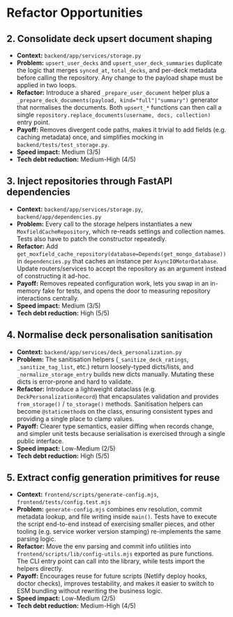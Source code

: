 # Refactor Opportunities

## 2. Consolidate deck upsert document shaping

- **Context:** `backend/app/services/storage.py`
- **Problem:** `upsert_user_decks` and `upsert_user_deck_summaries` duplicate the logic that merges `synced_at`, `total_decks`, and per-deck metadata before calling the repository. Any change to the payload shape must be applied in two loops.
- **Refactor:** Introduce a shared `_prepare_user_document` helper plus a `_prepare_deck_documents(payload, kind="full"|"summary")` generator that normalises the documents. Both `upsert_*` functions can then call a single `repository.replace_documents(username, docs, collection)` entry point.
- **Payoff:** Removes divergent code paths, makes it trivial to add fields (e.g. caching metadata) once, and simplifies mocking in `backend/tests/test_storage.py`.
- **Speed impact:** Medium (3/5)
- **Tech debt reduction:** Medium-High (4/5)

## 3. Inject repositories through FastAPI dependencies

- **Context:** `backend/app/services/storage.py`, `backend/app/dependencies.py`
- **Problem:** Every call to the storage helpers instantiates a new `MoxfieldCacheRepository`, which re-reads settings and collection names. Tests also have to patch the constructor repeatedly.
- **Refactor:** Add `get_moxfield_cache_repository(database=Depends(get_mongo_database))` in `dependencies.py` that caches an instance per `AsyncIOMotorDatabase`. Update routers/services to accept the repository as an argument instead of constructing it ad-hoc.
- **Payoff:** Removes repeated configuration work, lets you swap in an in-memory fake for tests, and opens the door to measuring repository interactions centrally.
- **Speed impact:** Medium (3/5)
- **Tech debt reduction:** High (5/5)

## 4. Normalise deck personalisation sanitisation

- **Context:** `backend/app/services/deck_personalization.py`
- **Problem:** The sanitisation helpers (`_sanitize_deck_ratings`, `_sanitize_tag_list`, etc.) return loosely-typed dicts/lists, and `_normalize_storage_entry` builds new dicts manually. Mutating these dicts is error-prone and hard to validate.
- **Refactor:** Introduce a lightweight dataclass (e.g. `DeckPersonalizationRecord`) that encapsulates validation and provides `from_storage()` / `to_storage()` methods. Sanitisation helpers can become `@staticmethod`s on the class, ensuring consistent types and providing a single place to clamp values.
- **Payoff:** Clearer type semantics, easier diffing when records change, and simpler unit tests because serialisation is exercised through a single public interface.
- **Speed impact:** Low-Medium (2/5)
- **Tech debt reduction:** High (5/5)

## 5. Extract config generation primitives for reuse

- **Context:** `frontend/scripts/generate-config.mjs`, `frontend/tests/config.test.mjs`
- **Problem:** `generate-config.mjs` combines env resolution, commit metadata lookup, and file writing inside `main()`. Tests have to execute the script end-to-end instead of exercising smaller pieces, and other tooling (e.g. service worker version stamping) re-implements the same parsing logic.
- **Refactor:** Move the env parsing and commit info utilities into `frontend/scripts/lib/config-utils.mjs` exported as pure functions. The CLI entry point can call into the library, while tests import the helpers directly.
- **Payoff:** Encourages reuse for future scripts (Netlify deploy hooks, doctor checks), improves testability, and makes it easier to switch to ESM bundling without rewriting the business logic.
- **Speed impact:** Low-Medium (2/5)
- **Tech debt reduction:** Medium-High (4/5)
